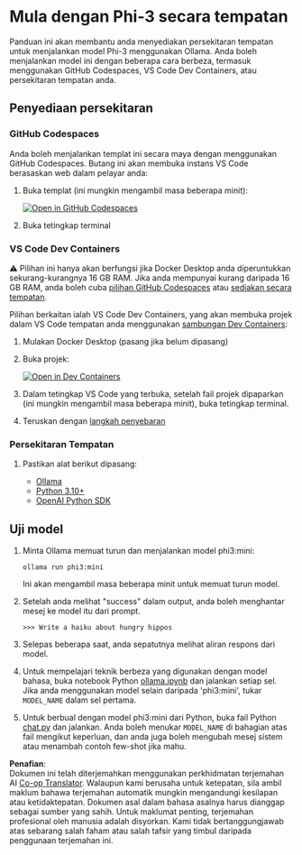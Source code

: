 <!--
CO_OP_TRANSLATOR_METADATA:
{
  "original_hash": "3edae6aebc3d0143037109e8af58f1ac",
  "translation_date": "2025-07-16T18:11:24+00:00",
  "source_file": "md/01.Introduction/01/01.EnvironmentSetup.md",
  "language_code": "ms"
}
-->
# Mula dengan Phi-3 secara tempatan

Panduan ini akan membantu anda menyediakan persekitaran tempatan untuk menjalankan model Phi-3 menggunakan Ollama. Anda boleh menjalankan model ini dengan beberapa cara berbeza, termasuk menggunakan GitHub Codespaces, VS Code Dev Containers, atau persekitaran tempatan anda.

## Penyediaan persekitaran

### GitHub Codespaces

Anda boleh menjalankan templat ini secara maya dengan menggunakan GitHub Codespaces. Butang ini akan membuka instans VS Code berasaskan web dalam pelayar anda:

1. Buka templat (ini mungkin mengambil masa beberapa minit):

    [![Open in GitHub Codespaces](https://github.com/codespaces/badge.svg)](https://codespaces.new/microsoft/phi-3cookbook)

2. Buka tetingkap terminal

### VS Code Dev Containers

⚠️ Pilihan ini hanya akan berfungsi jika Docker Desktop anda diperuntukkan sekurang-kurangnya 16 GB RAM. Jika anda mempunyai kurang daripada 16 GB RAM, anda boleh cuba [pilihan GitHub Codespaces](../../../../../md/01.Introduction/01) atau [sediakan secara tempatan](../../../../../md/01.Introduction/01).

Pilihan berkaitan ialah VS Code Dev Containers, yang akan membuka projek dalam VS Code tempatan anda menggunakan [sambungan Dev Containers](https://marketplace.visualstudio.com/items?itemName=ms-vscode-remote.remote-containers):

1. Mulakan Docker Desktop (pasang jika belum dipasang)
2. Buka projek:

    [![Open in Dev Containers](https://img.shields.io/static/v1?style=for-the-badge&label=Dev%20Containers&message=Open&color=blue&logo=visualstudiocode)](https://vscode.dev/redirect?url=vscode://ms-vscode-remote.remote-containers/cloneInVolume?url=https://github.com/microsoft/phi-3cookbook)

3. Dalam tetingkap VS Code yang terbuka, setelah fail projek dipaparkan (ini mungkin mengambil masa beberapa minit), buka tetingkap terminal.
4. Teruskan dengan [langkah penyebaran](../../../../../md/01.Introduction/01)

### Persekitaran Tempatan

1. Pastikan alat berikut dipasang:

    * [Ollama](https://ollama.com/)
    * [Python 3.10+](https://www.python.org/downloads/)
    * [OpenAI Python SDK](https://pypi.org/project/openai/)

## Uji model

1. Minta Ollama memuat turun dan menjalankan model phi3:mini:

    ```shell
    ollama run phi3:mini
    ```

    Ini akan mengambil masa beberapa minit untuk memuat turun model.

2. Setelah anda melihat "success" dalam output, anda boleh menghantar mesej ke model itu dari prompt.

    ```shell
    >>> Write a haiku about hungry hippos
    ```

3. Selepas beberapa saat, anda sepatutnya melihat aliran respons dari model.

4. Untuk mempelajari teknik berbeza yang digunakan dengan model bahasa, buka notebook Python [ollama.ipynb](../../../../../code/01.Introduce/ollama.ipynb) dan jalankan setiap sel. Jika anda menggunakan model selain daripada 'phi3:mini', tukar `MODEL_NAME` dalam sel pertama.

5. Untuk berbual dengan model phi3:mini dari Python, buka fail Python [chat.py](../../../../../code/01.Introduce/chat.py) dan jalankan. Anda boleh menukar `MODEL_NAME` di bahagian atas fail mengikut keperluan, dan anda juga boleh mengubah mesej sistem atau menambah contoh few-shot jika mahu.

**Penafian**:  
Dokumen ini telah diterjemahkan menggunakan perkhidmatan terjemahan AI [Co-op Translator](https://github.com/Azure/co-op-translator). Walaupun kami berusaha untuk ketepatan, sila ambil maklum bahawa terjemahan automatik mungkin mengandungi kesilapan atau ketidaktepatan. Dokumen asal dalam bahasa asalnya harus dianggap sebagai sumber yang sahih. Untuk maklumat penting, terjemahan profesional oleh manusia adalah disyorkan. Kami tidak bertanggungjawab atas sebarang salah faham atau salah tafsir yang timbul daripada penggunaan terjemahan ini.